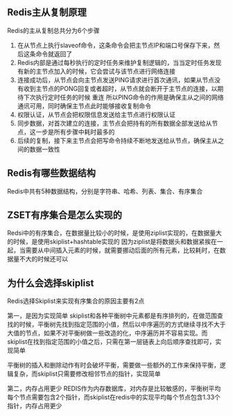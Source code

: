 ## Redis主从复制原理
Redis的主从复制总共分为6个步骤
1. 在从节点上执行slaveof命令，这条命令会把主节点IP和端口号保存下来，然后这条命令就返回了
2. Redis内部是通过每秒执行的定时任务来维护复制逻辑的，当当定时任务发现有新的主节点加入的时候，它会尝试与该节点进行网络连接
3. 连接成功后，从节点会向主节点发送PING请求进行首次通讯，如果从节点没有收到主节点的PONG回复或者超时，从节点就会断开于主节点的连接，以期待下次执行定时任务的时候
重连
   所以PING命令的作用是确保主从之间的网络通讯可用，同时确保主节点此时能够接收复制命令
4. 权限认证，从节点会把权限信息发送给主节点进行权限认证
5. 同步数据，对首次建立的连接，主节点会把持有的所有数据全部发送给从节点，这一步是所有步骤中耗时最多的
6. 后续的复制，接下来主节点会把写命令持续不断地发送给从节点，确保主从之间的数据一致性


## Redis有哪些数据结构
Redis中共有5种数据结构，分别是字符串、哈希、列表、集合、有序集合

## ZSET有序集合是怎么实现的
Redsi中的有序集合，在数据量比较小的时候，是使用ziplist实现的，在数据量大的时候，是使用skiplist+hashtable实现的
因为ziplist是将数据头和数据紧挨在一起，当需要从中间插入元素的时候，就需要挪动后面的所有元素，比较耗时，在数据量不大的时候还可以

## 为什么会选择skiplist
Redis选择Skiplist来实现有序集合的原因主要有2点

第一，是因为实现简单
skiplist和各种平衡树中元素都是有序排列的，在做范围查找的时候，平衡树先找到指定范围的小值，然后以中序遍历的方式继续寻找不大于大值的节点，如果不对平衡树做一些改造的化，中序遍历并不容易实现。而skiplist在找到指定范围的小值之后，只需在第一层链表上向后顺序查找即可，实现简单

平衡树的插入和删除动作有时会破坏平衡，需要做一些额外的工作来保持平衡，逻辑复杂，而skiplist只需要修改相邻节点的指针，实现简单

第二，内存占用更少
REDIS作为内存数据库，对内存是比较敏感的，平衡树平均每个节点需要包含2个指针，而skiplist在redis中的实现平均每个节点包含1.33个指针，内存占用更少
